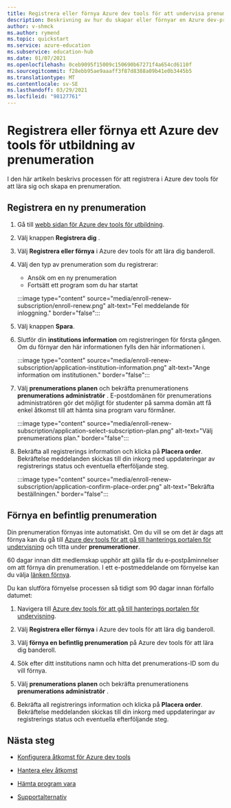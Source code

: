 ```yaml
---
title: Registrera eller förnya Azure dev tools för att undervisa prenumerationer
description: Beskrivning av hur du skapar eller förnyar en Azure dev-prenumeration.
author: v-shmck
ms.author: rymend
ms.topic: quickstart
ms.service: azure-education
ms.subservice: education-hub
ms.date: 01/07/2021
ms.openlocfilehash: 0ceb9095f15009c150690b67271f4a654cd6110f
ms.sourcegitcommit: f28ebb95ae9aaaff3f87d8388a09b41e0b3445b5
ms.translationtype: MT
ms.contentlocale: sv-SE
ms.lasthandoff: 03/29/2021
ms.locfileid: "98127761"
---
```

# <a name="enroll-or-renew-an-azure-dev-tools-for-teaching-subscription"></a>Registrera eller förnya ett Azure dev tools för utbildning av prenumeration

I den här artikeln beskrivs processen för att registrera i Azure dev tools för att lära sig och skapa en prenumeration.

## <a name="enroll-a-new-subscription"></a>Registrera en ny prenumeration

1. Gå till [webb sidan för Azure dev tools för utbildning](https://azure.microsoft.com/education/institutions/).
1. Välj knappen **Registrera dig** . 
1. Välj **Registrera eller förnya** i Azure dev tools för att lära dig banderoll.
1. Välj den typ av prenumeration som du registrerar:
    - Ansök om en ny prenumeration
    - Fortsätt ett program som du har startat
 
    :::image type="content" source="media/enroll-renew-subscription/enroll-renew.png" alt-text="Fel meddelande för inloggning." border="false":::

1. Välj knappen **Spara**.

1. Slutför din **institutions information** om registreringen för första gången. Om du förnyar den här informationen fylls den här informationen i.

    :::image type="content" source="media/enroll-renew-subscription/application-institution-information.png" alt-text="Ange information om institutionen." border="false":::

1. Välj **prenumerations planen** och bekräfta prenumerationens **prenumerations administratör** . E-postdomänen för prenumerations administratören gör det möjligt för studenter på samma domän att få enkel åtkomst till att hämta sina program varu förmåner.

    :::image type="content" source="media/enroll-renew-subscription/application-select-subscription-plan.png" alt-text="Välj prenumerations plan." border="false":::
    
1. Bekräfta all registrerings information och klicka på **Placera order**. Bekräftelse meddelanden skickas till din inkorg med uppdateringar av registrerings status och eventuella efterföljande steg.

    :::image type="content" source="media/enroll-renew-subscription/application-confirm-place-order.png" alt-text="Bekräfta beställningen." border="false":::

## <a name="renew-an-existing-subscription"></a>Förnya en befintlig prenumeration

Din prenumeration förnyas inte automatiskt. Om du vill se om det är dags att förnya kan du gå till [Azure dev tools för att gå till hanterings portalen för undervisning](https://portal.azureforeducation.microsoft.com/) och titta under **prenumerationer**.

60 dagar innan ditt medlemskap upphör att gälla får du e-postpåminnelser om att förnya din prenumeration. I ett e-postmeddelande om förnyelse kan du välja [länken förnya](https://portal.azureforeducation.microsoft.com/).

Du kan slutföra förnyelse processen så tidigt som 90 dagar innan förfallo datumet:

1. Navigera till [Azure dev tools för att gå till hanterings portalen för undervisning](https://portal.azureforeducation.microsoft.com/).

1. Välj **Registrera eller förnya** i Azure dev tools för att lära dig banderoll.

1. Välj **förnya en befintlig prenumeration** på Azure dev tools för att lära dig banderoll.

1. Sök efter ditt institutions namn och hitta det prenumerations-ID som du vill förnya.

1. Välj **prenumerations planen** och bekräfta prenumerationens **prenumerations administratör** .

1. Bekräfta all registrerings information och klicka på **Placera order**. Bekräftelse meddelanden skickas till din inkorg med uppdateringar av registrerings status och eventuella efterföljande steg.


## <a name="next-steps"></a>Nästa steg   

- [Konfigurera åtkomst för Azure dev tools](set-up-access.md)

- [Hantera elev åtkomst](manage-students.md)

- [Hämta program vara](download-software.md)

- [Supportalternativ](program-support.md)
